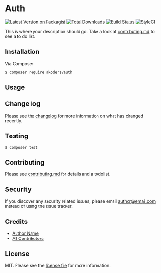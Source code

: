 # Auth

[![Latest Version on Packagist][ico-version]][link-packagist]
[![Total Downloads][ico-downloads]][link-downloads]
[![Build Status][ico-travis]][link-travis]
[![StyleCI][ico-styleci]][link-styleci]

This is where your description should go. Take a look at [contributing.md](contributing.md) to see a to do list.

## Installation

Via Composer

``` bash
$ composer require mkoders/auth
```

## Usage

## Change log

Please see the [changelog](changelog.md) for more information on what has changed recently.

## Testing

``` bash
$ composer test
```

## Contributing

Please see [contributing.md](contributing.md) for details and a todolist.

## Security

If you discover any security related issues, please email author@email.com instead of using the issue tracker.

## Credits

- [Author Name][link-author]
- [All Contributors][link-contributors]

## License

MIT. Please see the [license file](license.md) for more information.

[ico-version]: https://img.shields.io/packagist/v/mkoders/auth.svg?style=flat-square
[ico-downloads]: https://img.shields.io/packagist/dt/mkoders/auth.svg?style=flat-square
[ico-travis]: https://img.shields.io/travis/mkoders/auth/master.svg?style=flat-square
[ico-styleci]: https://styleci.io/repos/12345678/shield

[link-packagist]: https://packagist.org/packages/mkoders/auth
[link-downloads]: https://packagist.org/packages/mkoders/auth
[link-travis]: https://travis-ci.org/mkoders/auth
[link-styleci]: https://styleci.io/repos/12345678
[link-author]: https://github.com/mkoders
[link-contributors]: ../../contributors
